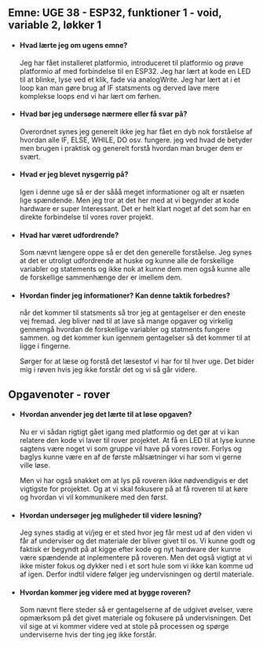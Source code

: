 ## Emne: UGE 38 - ESP32, funktioner 1 - void, variable 2, løkker 1

* #### Hvad lærte jeg om ugens emne? 

    Jeg har fået installeret platformio, introduceret til platformio og prøve platformio af med forbindelse til en ESP32. Jeg har lært at kode en LED til at blinke, lyse ved et klik, fade via analogWrite. Jeg har lært at i et loop kan man gøre brug af IF statsments og derved lave mere komplekse loops end vi har lært om førhen. 

* #### Hvad bør jeg undersøge nærmere eller få svar på? 

    Overordnet synes jeg generelt ikke jeg har fået en dyb nok forståelse af hvordan alle IF, ELSE, WHILE, DO osv. fungere. jeg ved hvad de betyder men brugen i praktisk og generelt forstå hvordan man bruger dem er svært. 

* #### Hvad er jeg blevet nysgerrig på?

    Igen i denne uge så er der sååå meget informationer og alt er nsæten lige spændende. Men jeg tror at det her med at vi begynder at kode hardware er super Interessant. Det er helt klart noget af det som har en direkte forbindelse til vores rover projekt. 

* #### Hvad har været udfordrende? 

   Som nævnt længere oppe så er det den generelle forståelse. Jeg synes at det er utroligt udfordrende at huske og kunne alle de forskellige variabler og statements og ikke nok at kunne dem men også kunne alle de forskellige sammenhænge der er imellem dem. 

* #### Hvordan finder jeg informationer? Kan denne taktik forbedres? 

    når det kommer til statsments så tror jeg at gentagelser er den eneste vej fremad. Jeg bliver nød til at lave så mange opgaver og virkelig gennemgå hvordan de forskellige variabler og statments fungere sammen. og det kommer kun igennem gentagelser så det kommer til at ligge i fingerne. 

    Sørger for at læse og forstå det læsestof vi har for til hver uge. Det bider mig i røven hvis jeg ikke forstår det og vi så går videre. 

## Opgavenoter - rover

* #### Hvordan anvender jeg det lærte til at løse opgaven? 

    Nu er vi sådan rigtigt gået igang med platformio og det gør at vi kan relatere den kode vi laver til rover projektet. At få en LED til at lyse kunne sagtens være noget vi som gruppe vil have på vores rover. Forlys og baglys kunne være en af de første målsætninger vi har som vi gerne ville løse.

    Men vi har også snakket om at lys på roveren ikke nødvendigvis er det vigtigste for projektet. Og at vi skal fokusere på at få roveren til at køre og hvordan vi vil kommunikere med den først. 

* #### Hvordan undersøger jeg muligheder til videre løsning? 

    Jeg synes stadig at vi/jeg er et sted hvor jeg får mest ud af den viden vi får af underviser og det materiale der bliver givet til os. Vi kunne godt og faktisk er begyndt på at kigge efter kode og nyt hardware der kunne være spændende at inplementere på roveren. Men det også vigtigt at vi ikke mister fokus og dykker ned i et sort hule som vi ikke kan komme ud af igen. Derfor indtil videre følger jeg undervisningen og dertil materiale. 

* #### Hvordan kommer jeg videre med at bygge roveren?

    Som nævnt flere steder så er gentagelserne af de udgivet øvelser, være opmærksom på det givet materiale og fokusere på undervisningen. Det vil sige at vi kommer videre ved at stole på processen og spørge underviserne hvis der ting jeg ikke forstår. 